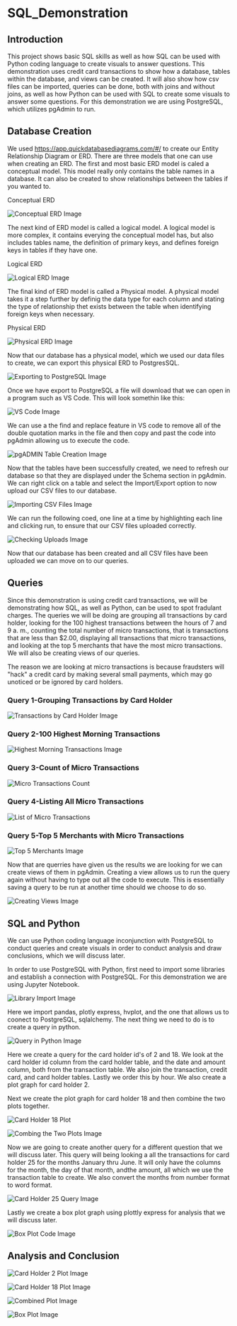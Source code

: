 # SQL_Demonstration

## Introduction

This project shows basic SQL skills as well as how SQL can be used with Python coding language to create visuals to answer questions. This demonstration uses credit card transactions to show how a database, tables within the database, and views can be created. It will also show how csv files can be imported, queries can be done, both with joins and without joins,  as well as how Python can be used with SQL to create some visuals to answer some questions. For this demonstration we are using PostgreSQL, which utilizes pgAdmin to run. 


## Database Creation

We used https://app.quickdatabasediagrams.com/#/ to create our Entity Relationship Diagram or ERD. There are three models that one can use when creating an ERD. The first and most basic ERD model is caled a conceptual model. This model really only contains the table names in a database. It can also be created to show relationships between the tables if you wanted to.

Conceptual ERD

![Conceptual ERD Image](https://github.com/MatrimCauthon88/SQL_Demonstration/blob/main/Images/Conceptual_ERD.PNG)



The next kind of ERD model is called a logical model. A logical model is more complex, it contains everying the conceptual model has, but also includes tables name, the definition of primary keys, and defines foreign keys in tables if they have one.

Logical ERD

![Logical ERD Image](https://github.com/MatrimCauthon88/SQL_Demonstration/blob/main/Images/Logical_ERD.PNG)



The final kind of ERD model is called a Physical model. A physical model takes it a step further by definig the data type for each column and stating the type of relationship thet exists between the table when identifying foreign keys when necessary.

Physical ERD

![Physical ERD Image](https://github.com/MatrimCauthon88/SQL_Demonstration/blob/main/Images/Physical_ERD.PNG)



Now that our database has a physical model, which we used our data files to create, we can export this physical ERD to PostgresSQL.

![Exporting to PostgreSQL Image](https://github.com/MatrimCauthon88/SQL_Demonstration/blob/main/Images/Exporting_to_PostgreSQL.PNG)



Once we have export to PostgreSQL a file will download that we can open in a program such as VS Code. This will look somethin like this:

![VS Code Image](https://github.com/MatrimCauthon88/SQL_Demonstration/blob/main/Images/Exported_ERD_SQL_Code.PNG)



We can use a the find and replace feature in VS code to remove all of the double quotation marks in the file and then copy and past the code into pgAdmin allowing us to execute the code.

![pgADMIN Table Creation Image](https://github.com/MatrimCauthon88/SQL_Demonstration/blob/main/Images/Created_Tables_in_pgAdmin.PNG)



Now that the tables have been successfully created, we need to refresh our database so that they are displayed under the Schema section in pgAdmin. We can right click on a table and select the Import/Export option to now upload our CSV files to our database.

![Importing CSV Files Image](https://github.com/MatrimCauthon88/SQL_Demonstration/blob/main/Images/Importing_CSV_Files.PNG)



We can run the following coed, one line at a time by highlighting each line and clicking run, to ensure that our CSV files uploaded correctly.

![Checking Uploads Image](https://github.com/MatrimCauthon88/SQL_Demonstration/blob/main/Images/Confirm_Import_of_CSV_Files.PNG)

Now that our database has been created and all CSV files have been uploaded we can move on to our queries.



## Queries

Since this demonstration is using credit card transactions, we will be demonstrating how SQL, as well as Python, can be used to spot fradulant charges. The queries we will be doing are grouping all transactions by card holder, looking for the 100 highest transactions between the hours of 7 and 9 a. m., counting the total number of micro transactions, that is transactions that are less than $2.00, displaying all transactions that micro transactions, and looking at the top 5 merchants that have the most micro transactions. We will also be creating views of our queries.

The reason we are looking at micro transactions is because fraudsters will "hack" a credit card by making several small payments, which may go unoticed or be ignored by card holders.

### Query 1-Grouping Transactions by Card Holder

![Transactions by Card Holder Image](https://github.com/MatrimCauthon88/SQL_Demonstration/blob/main/Images/Query_Isolate_by_Cardholder.PNG)

### Query 2-100 Highest Morning Transactions

![Highest Morning Transactions Image](https://github.com/MatrimCauthon88/SQL_Demonstration/blob/main/Images/Query_100_Highest_Between_7_%26_9.PNG)

### Query 3-Count of Micro Transactions

![Micro Transactions Count](https://github.com/MatrimCauthon88/SQL_Demonstration/blob/main/Images/Count_Transactions_Under_%242.PNG)

### Query 4-Listing All Micro Transactions

![List of Micro Transactions](https://github.com/MatrimCauthon88/SQL_Demonstration/blob/main/Images/Query_Looking_For_Evidence_of_Fraud.PNG)

### Query 5-Top 5 Merchants with Micro Transactions

![Top 5 Merchants Image](https://github.com/MatrimCauthon88/SQL_Demonstration/blob/main/Images/Query_Top_5_Merchants_Hacked.PNG)



Now that are querries have given us the results we are looking for we can create views of them in pgAdmin. Creating a view allows us to run the query again without having to type out all the code to execute. This is essentially saving a query to be run at another time should we choose to do so.

![Creating Views Image](https://github.com/MatrimCauthon88/SQL_Demonstration/blob/main/Images/Creating_Views_in_pgAdmin.PNG)



## SQL and Python

We can use Python coding language inconjunction with PostgreSQL to conduct queries and create visuals in order to conduct analysis and draw conclusions, which we will discuss later.

In order to use PostgreSQL with Python, first need to import some libraries and establish a connection with PostgreSQL. For this demonstration we are using Jupyter Notebook.

![Library Import Image](https://github.com/MatrimCauthon88/SQL_Demonstration/blob/main/Images/Connecting_to_PostgresSQL.PNG)



Here we import pandas, plotly express, hvplot, and the one that allows us to coonect to PostgreSQL, sqlalchemy. The next thing we need to do is to create a query in python. 

![Query in Python Image](https://github.com/MatrimCauthon88/SQL_Demonstration/blob/main/Images/Query_and_Plot_Code.PNG)



Here we create a query for the card holder id's of 2 and 18. We look at the card holder id column from the card holder table, and the date and amount column, both from the transaction table. We also join the transaction, credit card, and card holder tables. Lastly we order this by hour. We also create a plot graph for card holder 2.

Next we create the plot graph for card holder 18 and then combine the two plots together.

![Card Holder 18 Plot](https://github.com/MatrimCauthon88/SQL_Demonstration/blob/main/Images/Plot_Code_for_Card_Holder_18.PNG)

![Combing the Two Plots Image](https://github.com/MatrimCauthon88/SQL_Demonstration/blob/main/Images/Combine_Plot_Code.PNG)



Now we are going to create another query for a different question that we will discuss later. This query will being looking a all the transactions for card holder 25 for the months January thru June. It will only have the columns for the month, the day of that month, andthe amount, all which we use the transaction table to create. We also convert the months from number format to word format.

![Card Holder 25 Query Image](https://github.com/MatrimCauthon88/SQL_Demonstration/blob/main/Images/Query_Code_for_Card_Holder_25.PNG)



Lastly we create a box plot graph using plottly express for analysis that we will discuss later.

![Box Plot Code Image](https://github.com/MatrimCauthon88/SQL_Demonstration/blob/main/Images/Code_for_Box_Plot.PNG)



## Analysis and Conclusion



![Card Holder 2 Plot Image](https://github.com/MatrimCauthon88/SQL_Demonstration/blob/main/Images/Card_Holder_2_Plot.PNG)



![Card Holder 18 Plot Image](https://github.com/MatrimCauthon88/SQL_Demonstration/blob/main/Images/Card_Holder_18_Plot.PNG)



![Combined Plot Image](https://github.com/MatrimCauthon88/SQL_Demonstration/blob/main/Images/Combined_Plot.PNG)



![Box Plot Image](https://github.com/MatrimCauthon88/SQL_Demonstration/blob/main/Images/Box_Plot.PNG)